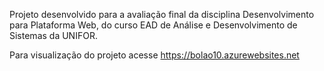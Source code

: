 Projeto desenvolvido para a avaliação final da disciplina Desenvolvimento para Plataforma Web, do curso EAD de Análise e Desenvolvimento de Sistemas da UNIFOR.

Para visualização do projeto acesse https://bolao10.azurewebsites.net
